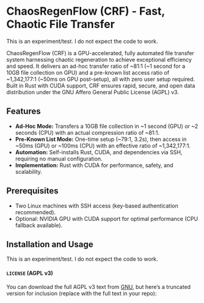 # ChaosRegenFlow (CRF) - Fast, Chaotic File Transfer

This is an experiment/test. I do not expect the code to work.

ChaosRegenFlow (CRF) is a GPU-accelerated, fully automated file transfer system harnessing chaotic regeneration to achieve exceptional efficiency and speed. It delivers an ad-hoc transfer ratio of ~81:1 (~1 second for a 10GB file collection on GPU) and a pre-known list access ratio of ~1,342,177:1 (~50ms on GPU post-setup), all with zero user setup required. Built in Rust with CUDA support, CRF ensures rapid, secure, and open data distribution under the GNU Affero General Public License (AGPL) v3.

## Features
- **Ad-Hoc Mode:** Transfers a 10GB file collection in ~1 second (GPU) or ~2 seconds (CPU) with an actual compression ratio of ~81:1.
- **Pre-Known List Mode:** One-time setup (~79:1, 3.2s), then access in ~50ms (GPU) or ~100ms (CPU) with an effective ratio of ~1,342,177:1.
- **Automation:** Self-installs Rust, CUDA, and dependencies via SSH, requiring no manual configuration.
- **Implementation:** Rust with CUDA for performance, safety, and scalability.

## Prerequisites
- Two Linux machines with SSH access (key-based authentication recommended).
- Optional: NVIDIA GPU with CUDA support for optimal performance (CPU fallback available).

## Installation and Usage
This is an experiment/test. I do not expect the code to work.

#### `LICENSE` (AGPL v3)
You can download the full AGPL v3 text from [GNU](https://www.gnu.org/licenses/agpl-3.0.txt), but here’s a truncated version for inclusion (replace with the full text in your repo):
